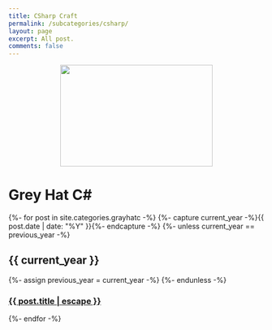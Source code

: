 ```yaml
---
title: CSharp Craft
permalink: /subcategories/csharp/
layout: page
excerpt: All post.
comments: false
---
```



<p align="center">
 <img src="https://user-images.githubusercontent.com/29004603/75462714-9dd79b80-59bf-11ea-8e6b-575765733340.png" width="300" height="200">
</p>

# Grey Hat C#

{%- for post in site.categories.grayhatc -%}
	  {%- capture current_year -%}{{ post.date | date: "%Y" }}{%- endcapture -%}
	  {%- unless current_year == previous_year -%}
	    <h2>{{ current_year }}</h2>
	    {%- assign previous_year = current_year -%}
	  {%- endunless -%}
	  <article class="post-item">
	    <h3 class="post-item-title">
	      <a href="{{ post.url }}">{{ post.title | escape }}</a>
	    </h3> 
	  </article>
{%- endfor -%}

